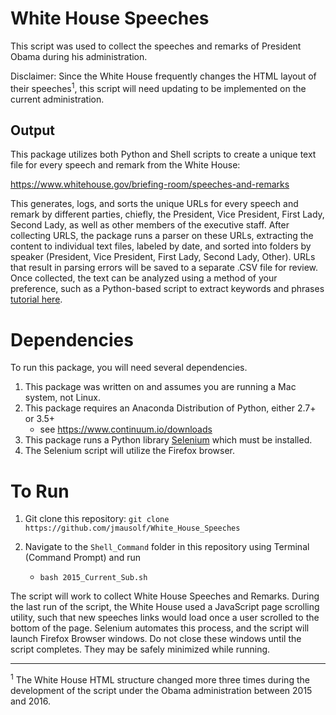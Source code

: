 # White House Speeches

This script was used to collect the speeches and remarks of President Obama during his administration. 

Disclaimer: Since the White House frequently changes the HTML layout of their speeches<sup>1</sup>, this script will need updating to be implemented on the current administration.

## Output

This package utilizes both Python and Shell scripts to create a unique text file for every speech and remark from the White House:

https://www.whitehouse.gov/briefing-room/speeches-and-remarks

This generates, logs, and sorts the unique URLs for every speech and remark by different parties, chiefly, the President, Vice President, First Lady, Second Lady, as well as other members of the executive staff. After collecting URLS, the package runs a parser on these URLs, extracting the content to individual text files, labeled by date, and sorted into folders by speaker (President, Vice President, First Lady, Second Lady, Other). URLs that result in parsing errors will be saved to a separate .CSV file for review. Once collected, the text can be analyzed using a method of your preference, such as a Python-based script to extract keywords and phrases [tutorial here](http://jmausolf.github.io/code/Analyzing_Text_in_Python/).


# Dependencies

To run this package, you will need several dependencies. 

1. This package was written on and assumes you are running a Mac system, not Linux.
2. This package requires an Anaconda Distribution of Python, either 2.7+ or 3.5+
	* see https://www.continuum.io/downloads
3. This package runs a Python library [Selenium](http://selenium-python.readthedocs.io) which must be installed.
4. The Selenium script will utilize the Firefox browser.

# To Run

1. Git clone this repository:
	```git clone https://github.com/jmausolf/White_House_Speeches```

2. Navigate to the `Shell_Command` folder in this repository using Terminal (Command Prompt) and run

	- ```bash 2015_Current_Sub.sh```

The script will work to collect White House Speeches and Remarks. During the last run of the script, the White House used a JavaScript page scrolling utility, such that new speeches links would load once a user scrolled to the bottom of the page. Selenium automates this process, and the script will launch Firefox Browser windows. Do not close these windows until the script completes. They may be safely minimized while running.

---

<sup>1</sup> The White House HTML structure changed more three times during the development of the script under the Obama administration between 2015 and 2016.
